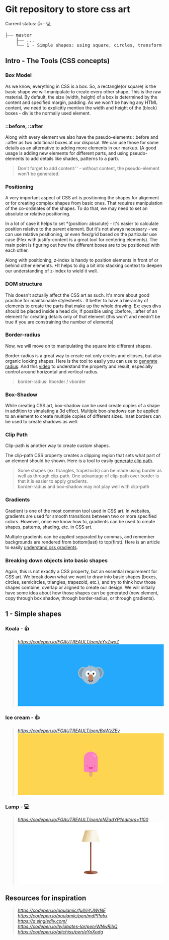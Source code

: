 # Git repository to store css art

Current status: 👍 - 💻
<pre>
├── master
    ├── ...
    └── 1 - Simple shapes: using square, circles, transform & border
</pre>


## Intro - The Tools (CSS concepts)
### Box Model
As we know, everything in CSS is a box. So, a rectangle(or square) is the basic shape we will manipulate to create every other shape. This is the raw material.
By default, the size (width, height) of a box is determined by the content and specified margin, padding. As we won't be having any HTML content, we need to explicitly mention the width and height of the (block) boxes - div is the normally used element.

### ::before, ::after
Along with every element we also have the pseudo-elements ::before and ::after as two additional boxes at our disposal. We can use those for some details as an alternative to adding more elements in our markup. (A good usage is adding new elements for different parts, and using pseudo-elements to add details like shades, patterns to a part).

> Don't forget to add content:'' - without content, the pseudo-element won't be generated.  

### Positioning
A very important aspect of CSS art is positioning the shapes for alignment or for creating complex shapes from basic ones.
That requires manipulation of the co-ordinates of the shapes. To do that, we may need to set an absolute or relative positioning.

In a lot of case it helps to set *{position: absolute} - it's easier to calculate position relative to the parent element. But it's not always necessary - we can use relative positioning, or even flex/grid based on the particular use case (Flex with justify-content is a great tool for centering elements). The main point is figuring out how the different boxes are to be positioned with each other.

Along with positioning, z-index is handy to position elements in front of or behind other elements. *It helps to dig a bit into stacking context to deepen our understanding of z-index to wield it well.

### DOM structure
This doesn't actually affect the CSS art as such. It's more about good practice for maintainable stylesheets . It better to have a hierarchy of elements to create the parts that make up the whole drawing. Ex: eyes divs should be placed inside a head div, if possible using ::before, ::after of an element for creating details only of that element (this won't and needn't be true if you are constraining the number of elements)

### Border-radius
Now, we will move on to manipulating the square into different shapes.

Border-radius is a great way to create not only circles and ellipses, but also organic looking shapes.
Here is the tool to easily you can use to [generate radius](https://9elements.github.io/fancy-border-radius/).
And this [video](https://www.youtube.com/watch?v=j3Z4DR0o8bk) to understand the property and result, especially control around horizontal and vertical radius.
> border-radius: hborder / vborder  

### Box-Shadow
While creating CSS art, box-shadow can be used create copies of a shape in addition to simulating a 3d effect. Multiple box-shadows can be applied to an element to create multiple copies of different sizes. Inset borders can be used to create shadows as well.

### Clip Path
Clip-path is another way to create custom shapes.

The clip-path CSS property creates a clipping region that sets what part of an element should be shown.
Here is a tool to easily [generate clip path](https://bennettfeely.com/clippy/).
> Some shapes (ex: triangles, trapezoids) can be made using border as well as through clip-path. One advantage of clip-path over border is that it is easier to apply gradients.  
> border-radius and box-shadow may not play well with clip-path  

### Gradients
Gradient is one of the most common tool used in CSS art. In websites, gradients are used for smooth transitions between two or more specified colors. However, once we know how to, gradients can be used to create shapes, patterns, shading, etc. in CSS art.

Multiple gradients can be applied separated by commas, and remember backgrounds are rendered from bottom(last) to top(first). 
Here is an article to easily [understand css gradients](https://css-tricks.com/drawing-images-with-css-gradients/).

### Breaking down objects into basic shapes
Again, this is not exactly a CSS property, but an essential requirement for CSS art. We break down what we want to draw into basic shapes (boxes, circles, semicircles, triangles, trapezoid, etc.), and try to think how those shapes combine, overlap or aligned to create our design.
We will initially have some idea about how those shapes can be generated (new element, copy through box shadow, through border-radius, or through gradients).  


## 1 - Simple shapes
### Koala - 👍
> _https://codepen.io/FGAUTREAULT/pen/eYvZwoZ_  
![Simple shapes - Koala](assets/result-koala.png)

### Ice cream - 👍
> _https://codepen.io/FGAUTREAULT/pen/BaWzZEv_  
![Simple shapes - Ice cream](assets/result-icecream.png)

### Lamp - 💻
> _https://codepen.io/FGAUTREAULT/pen/oNZadYP?editors=1100_   
![Simple shapes - Lamp](assets/result-lamp.png)

## Resources for inspiration
> _https://codepen.io/poulamic/full/eYJWrNE_  
> _https://codepen.io/poulamic/pen/mdPPqbx_  
> _https://a.singlediv.com/_  
> _https://codepen.io/hylobates-lar/pen/WNwRjbQ_  
> _https://codepen.io/aitchiss/pen/eYpXodg_  